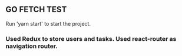 ## GO FETCH TEST

Run 'yarn start' to start the project.

### Used Redux to store users and tasks. Used react-router as navigation router.